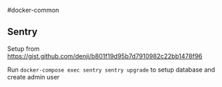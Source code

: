 #docker-common

## Sentry

Setup from https://gist.github.com/denji/b801f19d95b7d7910982c22bb1478f96

Run `docker-compose exec sentry sentry upgrade` to setup database and create admin user
